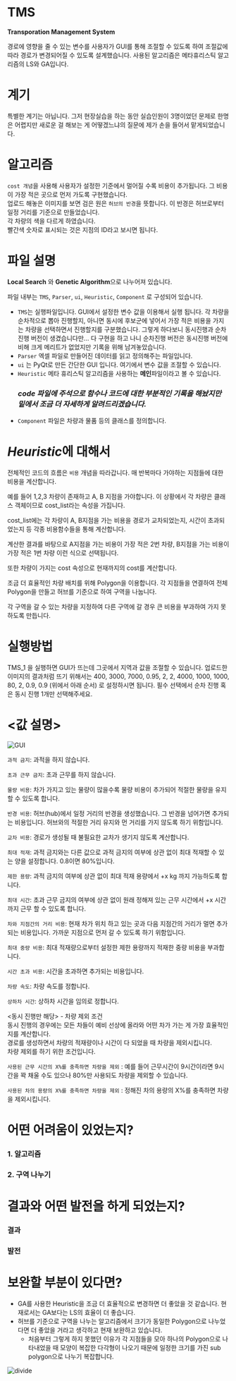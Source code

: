 # TMS

**Transporation Management System**

경로에 영향을 줄 수 있는 변수를 사용자가 GUI를 통해 조절할 수 있도록 하여 조절값에 따라 경로가 변경되어질 수 있도록 설계했습니다.
사용된 알고리즘은 메타휴리스틱 알고리즘의 LS와 GA입니다.

# 계기
특별한 계기는 아닙니다. 그저 현장실습을 하는 동안 실습인원이 3명이었던 문제로 한명은 어렵지만 새로운 걸 해보는 게 어떻겠느냐의 질문에 제가 손을 들어서 맡게되었습니다.  


# 알고리즘
`cost 개념`을 사용해 사용자가 설정한 기준에서 멀어질 수록 비용이 추가됩니다. 그 비용이 가장 적은 곳으로 먼저 가도록 구현했습니다.  
업로드 해놓은 이미지를 보면 검은 원은 `허브의 반경`을 뜻합니다. 이 반경은 허브로부터 일정 거리를 기준으로 만들었습니다.  
각 차량의 색을 다르게 하였습니다.  
빨간색 숫자로 표시되는 것은 지점의 ID라고 보시면 됩니다.  


# 파일 설명
**Local Search** 와 **Genetic Algorithm**으로 나누어져 있습니다.  
  
파일 내부는 `TMS`, `Parser`, `ui`, `Heuristic`, `Component` 로 구성되어 있습니다.  
   
- `TMS`는 실행파일입니다. GUI에서 설정한 변수 값을 이용해서 실행 됩니다.
  각 차량을 순차적으로 뽑아 진행할지, 아니면 동시에 후보군에 넣어서 가장 적은 비용을 가지는 차량을 선택하면서 진행할지를 구분했습니다. 그렇게 하다보니
  동시진행과 순차진행 버전이 생겼습니다만... 다 구현을 하고 나니 순차진행 버전은 동시진행 버전에 비해 크게 메리트가 없었지만 기록을 위해 남겨놓았습니다.  
- `Parser` 엑셀 파일로 만들어진 데이터를 읽고 정의해주는 파일입니다.  
- `ui` 는 PyQt로 만든 간단한 GUI 입니다. 여기에서 변수 값을 조절할 수 있습니다.  
- `Heuristic` 메타 휴리스틱 알고리즘을 사용하는 **메인**파일이라고 볼 수 있습니다.  
  ### ***code 파일에 주석으로 함수나 코드에 대한 부분적인 기록을 해놨지만 밑에서 조금 더 자세하게 알려드리겠습니다.***  
- `Component` 파일은 차량과 물품 등의 클래스를 정의합니다.  

# *Heuristic*에 대해서
전체적인 코드의 흐름은 `비용` 개념을 따라갑니다. 매 반복마다 가야하는 지점들에 대한 비용을 계산합니다.  
  
예를 들어 1,2,3 차량이 존재하고 A, B 지점을 가야합니다. 이 상황에서 각 차량은 클래스 객체이므로 cost_list라는 속성을 가집니다.  
  
cost_list에는 각 차량이 A, B지점을 가는 비용을 경로가 교차되었는지, 시간이 초과되었는지 등 각종 비용함수들을 통해 계산합니다.  
  
계산한 결과를 바탕으로 A지점을 가는 비용이 가장 적은 2번 차량, B지점을 가는 비용이 가장 적은 1번 차량 이런 식으로 선택됩니다.  
  
또한 차량이 가지는 cost 속성으로 현재까지의 cost를 계산합니다.  
  
조금 더 효율적인 차량 배치를 위해 Polygon을 이용합니다. 각 지점들을 연결하여 전체 Polygon을 만들고 허브를 기준으로 하여 구역을 나눕니다.  
  
각 구역을 갈 수 있는 차량을 지정하여 다른 구역에 갈 경우 큰 비용을 부과하여 가지 못하도록 만듭니다.


# 실행방법

TMS_1 을 실행하면 GUI가 뜨는데 그곳에서 지역과 값을 조절할 수 있습니다.
업로드한 이미지의 결과처럼 뜨기 위해서는
400, 3000, 7000, 0.95, 2, 2, 4000, 1000, 1000, 80, 2, 0.9, 0.9 (위에서 아래 순서) 로 설정하시면 됩니다.
필수 선택에서 순차 진행 혹은 동시 진행 1개만 선택해주세요.

# <값 설명>

![GUI](https://user-images.githubusercontent.com/110110403/230775543-0e682102-564d-42eb-8e5a-d925056345b9.png)  

`과적 금지`: 과적을 하지 않습니다.  
  
`초과 근무 금지`: 초과 근무를 하지 않습니다.  
  
`물량 비용`: 차가 가지고 있는 물량이 많을수록 물량 비용이 추가되어 적절한 물량을 유지할 수 있도록 합니다.  
  
`반경 비용`: 허브(hub)에서 일정 거리의 반경을 생성했습니다. 그 반경을 넘어가면 추가되는 비용입니다. 허브와의 적절한 거리 유지와 먼 거리를 가지 않도록 하기 위함입니다.
  
`교차 비용`: 경로가 생성될 때 불필요한 교차가 생기지 않도록 계산합니다.  
  
`최대 적재`: 과적 금지와는 다른 값으로 과적 금지의 여부에 상관 없이 최대 적재할 수 있는 양을 설정합니다. 0.8이면 80%입니다.  
  
`제한 용량`: 과적 금지의 여부에 상관 없이 최대 적재 용량에서 +x kg 까지 가능하도록 합니다.  
  
`최대 시간`: 초과 근무 금지의 여부에 상관 없이 원래 정해져 있는 근무 시간에서 +x 시간까지 근무 할 수 있도록 합니다.  
  
`차와 지점간의 거리 비용`: 현재 차가 위치 하고 있는 곳과 다음 지점간의 거리가 멀면 추가되는 비용입니다. 가까운 지점으로 먼저 갈 수 있도록 하기 위함입니다.  
  
`최대 중량 비용`: 최대 적재량으로부터 설정한 제한 용량까지 적재한 중량 비용을 부과합니다.  
  
`시간 초과 비용`: 시간을 초과하면 추가되는 비용입니다.  
  
`차량 속도`: 차량 속도를 정합니다.  
  
`상하차 시간`: 상하차 시간을 임의로 정합니다.  
  

<동시 진행만 해당> - 차량 제외 조건  
동시 진행의 경우에는 모든 차들이 예비 선상에 올라와 어떤 차가 가는 게 가장 효율적인지를 계산합니다.  
경로를 생성하면서 차량의 적재량이나 시간이 다 되었을 때 차량을 제외시킵니다.  
차량 제외를 하기 위한 조건입니다.  
  
`사용된 근무 시간의 X%를 충족하면 차량을 제외` : 예를 들어 근무시간이 9시간이라면 9시간을 꽉 채울 수도 있으나 80%만 사용되도 차량을 제외할 수 있습니다.  
  
`사용된 차의 용량의 X%를 충족하면 차량을 제외` : 정해진 차의 용량의 X%를 충족하면 차량을 제외시킵니다.  

# 어떤 어려움이 있었는지?

### 1. 알고리즘

### 2. 구역 나누기


# 결과와 어떤 발전을 하게 되었는지?
### 결과

### 발전

# 보완할 부분이 있다면?
- GA를 사용한 Heuristic을 조금 더 효율적으로 변경하면 더 좋았을 것 같습니다. 현재로서는 GA보다는 LS의 효율이 더 좋습니다.  
- 허브를 기준으로 구역을 나누는 알고리즘에서 크기가 동일한 Polygon으로 나누었다면 더 좋았을 거라고 생각하고 현재 보완하고 있습니다.  
  - 처음부터 그렇게 하지 못했던 이유가 각 지점들을 모아 하나의 Polygon으로 나타내었을 때 모양이 복잡한 다각형이 나오기 때문에 일정한 크기를 가진 sub polygon으로 나누기 복잡합니다.  
 
![divide](https://user-images.githubusercontent.com/110110403/230775396-48bbbf75-f5a3-470e-a50d-f79c97e1cff3.png)

